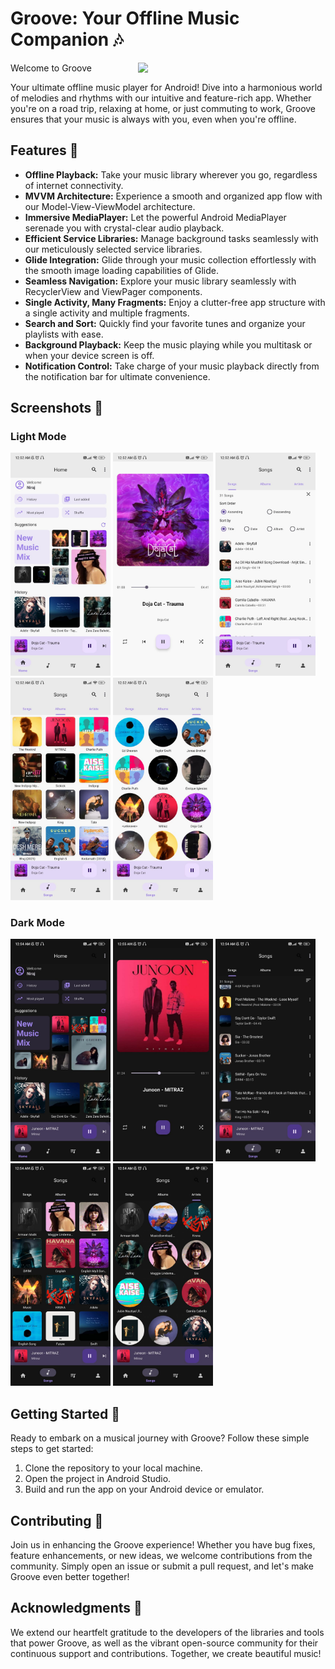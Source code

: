 # Groove: Your Offline Music Companion 🎶

<img src="Screenshots/play1.gif" align="right" width="300"/>

 Welcome to Groove
  <p>Your ultimate offline music player for Android! Dive into a harmonious world of melodies and rhythms with our intuitive and feature-rich app. Whether you're on a road trip, relaxing at home, or just commuting to work, Groove ensures that your music is always with you, even when you're offline.</p>

## Features 🌟

- **Offline Playback:** Take your music library wherever you go, regardless of internet connectivity.
- **MVVM Architecture:** Experience a smooth and organized app flow with our Model-View-ViewModel architecture.
- **Immersive MediaPlayer:** Let the powerful Android MediaPlayer serenade you with crystal-clear audio playback.
- **Efficient Service Libraries:** Manage background tasks seamlessly with our meticulously selected service libraries.
- **Glide Integration:** Glide through your music collection effortlessly with the smooth image loading capabilities of Glide.
- **Seamless Navigation:** Explore your music library seamlessly with RecyclerView and ViewPager components.
- **Single Activity, Many Fragments:** Enjoy a clutter-free app structure with a single activity and multiple fragments.
- **Search and Sort:** Quickly find your favorite tunes and organize your playlists with ease.
- **Background Playback:** Keep the music playing while you multitask or when your device screen is off.
- **Notification Control:** Take charge of your music playback directly from the notification bar for ultimate convenience.

## Screenshots 📸

### Light Mode
<div>
  <img src="/Screenshots/WSS1.jpg" alt="Light Mode 1" width="160" />
  <img src="/Screenshots/WSS5.jpg" alt="Light Mode 2" width="160" />
  <img src="/Screenshots/WSS2.jpg" alt="Light Mode 3" width="160" />
  <img src="/Screenshots/WSS3.jpg" alt="Light Mode 4" width="160" />
  <img src="/Screenshots/WSS4.jpg" alt="Light Mode 5" width="160" />
</div>

### Dark Mode
<div>
  <img src="/Screenshots/SS1.jpg" alt="Dark Mode 1" width="160" />
  <img src="/Screenshots/SS5.jpg" alt="Dark Mode 2" width="160" />
  <img src="/Screenshots/SS2.jpg" alt="Dark Mode 3" width="160" />
  <img src="/Screenshots/SS3.jpg" alt="Dark Mode 4" width="160" />
  <img src="/Screenshots/SS4.jpg" alt="Dark Mode 5" width="160" />
</div>



## Getting Started 🚀

Ready to embark on a musical journey with Groove? Follow these simple steps to get started:

1. Clone the repository to your local machine.
2. Open the project in Android Studio.
3. Build and run the app on your Android device or emulator.

## Contributing 🎤

Join us in enhancing the Groove experience! Whether you have bug fixes, feature enhancements, or new ideas, we welcome contributions from the community. Simply open an issue or submit a pull request, and let's make Groove even better together!


## Acknowledgments 🙏

We extend our heartfelt gratitude to the developers of the libraries and tools that power Groove, as well as the vibrant open-source community for their continuous support and contributions. Together, we create beautiful music!
